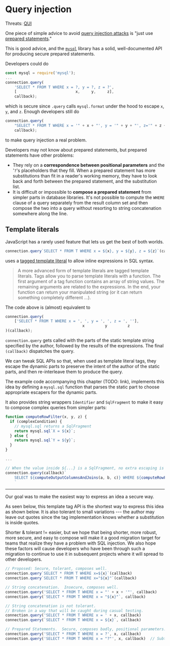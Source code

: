 # Query injection

Threats: [QUI][]

One piece of simple advice to avoid [query injection attacks][QUI] is
"just use [prepared statements][]."

This is good advice, and the [`mysql`][] library has a solid,
well-documented API for producing secure prepared statements.

Developers could do

```js
const mysql = require('mysql');
...
connection.query(
    'SELECT * FROM T WHERE x = ?, y = ?, z = ?',
    [                          x,     y,     z],
    callback);
```

which is secure since `.query` calls `mysql.format` under the hood
to escape `x`, `y`, and `z`.  Enough developers still do

```js
connection.query(
    "SELECT * FROM T WHERE x = '" + x + "', y = '" + y + "', z='" + z + "'",
    callback);
```

to make query injection a real problem.


Developers may not know about prepared statements, but prepared
statements have other problems:

*  They rely on a **correspondence between positional parameters**
   and the '`?`'s placeholders that they fill.  When a prepared statement
   has more substitutions than fit in a reader's working memory, they
   have to look back and forth between the prepared statement, and the
   substitution list.
*  It is difficult or impossible to **compose a prepared statement**
   from simpler parts in database libraries.
   It's not possible to compute the `WHERE` clause of a query separately
   from the result column set and then compose the two into a query
   without resorting to string concatenation somewhere along the line.


## Template literals

JavaScript has a rarely used feature that lets us get the best of
both worlds.


```js
connection.query`SELECT * FROM T WHERE x = ${x}, y = ${y}, z = ${z}`(callback)
```

uses a [tagged template literal][] to allow inline expressions in SQL syntax.

> A more advanced form of template literals are tagged template
> literals. Tags allow you to parse template literals with a
> function. The first argument of a tag function contains an array of
> string values. The remaining arguments are related to the
> expressions. In the end, your function can return your manipulated
> string (or it can return something completely different ...).

The code above is (almost) equivalent to

```js
connection.query(
    ['SELECT * FROM T WHERE x = ', ', y = ', ', z = ', ''],
                                  x         y         z
)(callback);
```

`connection.query` gets called with the parts of the static
template string specified by the author, followed by the results of
the expressions.  The final `(callback)` dispatches the query.

We can tweak SQL APIs so that, when used as template literal tags,
they escape the dynamic parts to preserve the intent of the author of
the static parts, and then re-interleave them to produce the query.

The example code accompanying this chapter (TODO: link),
implements this idea by defining a `mysql.sql` function that
parses the static part to choose appropriate escapers for the
dynamic parts.

It also provides string wrappers `Identifier` and `SqlFragment` to
make it easy to compose complex queries from simpler parts:

```js
function computeRowFilter(x, y, z) {
  if (complexCondition) {
    // mysql.sql returns a SqlFragment
    return mysql.sql`X = ${x}`;
  } else {
    return mysql.sql`Y = ${y}`;
  }
}

...

// When the value inside ${...} is a SqlFragment, no extra escaping is done.
connection.query(callback)`
    SELECT ${computeOutputColumnsAndJoins(a, b, c)} WHERE ${computeRowFilter(x, y, z)}
    `
```

----

Our goal was to make the easiest way to express an idea a secure way.

As seen below, this template tag API is the shortest way to express this
idea as shown below.  It is also tolerant to small variations --- the
author may leave out quotes since the tag implementation knows whether
a substitution is inside quotes.

Shorter & tolerant != easier, but we hope that being shorter, more
robust, more secure, and easy to compose will make it a good migration
target for teams that realize they have a problem with SQL injection.
We also hope these factors will cause developers who have been through
such a migration to continue to use it in subsequent projects where it
will spread to other developers.


```js
// Proposed: Secure, tolerant, composes well.
connection.query`SELECT * FROM T WHERE x=${x}`(callback)
connection.query`SELECT * FROM T WHERE x="${x}"`(callback)

// String concatenation.  Insecure, composes well.
connection.query('SELECT * FROM T WHERE x = "' + x + '"', callback)
connection.query(`SELECT * FROM T WHERE x = "${x}"`, callback)

// String concatenation is not tolerant.
// Broken in a way that will be caught during casual testing.
connection.query('SELECT * FROM T WHERE x = ' + x, callback)
connection.query(`SELECT * FROM T WHERE x = ${x}`, callback)

// Prepared Statements.  Secure, composes badly, positional parameters.
connection.query('SELECT * FROM T WHERE x = ?', x, callback)
connection.query('SELECT * FROM T WHERE x = "?"', x, callback)  // Subtly broken
```



[`mysql`]: https://www.npmjs.com/package/mysql
[QUI]: ../chapter-1/threat-QUI.md
[prepared statements]: https://www.owasp.org/index.php/SQL_Injection_Prevention_Cheat_Sheet#Defense_Option_1:_Prepared_Statements_.28with_Parameterized_Queries.29
[tagged template literal]: https://developer.mozilla.org/en-US/docs/Web/JavaScript/Reference/Template_literals#Tagged_template_literals
